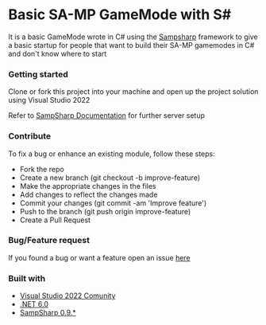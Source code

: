 # Basic SA-MP GameMode with S#
It is a basic GameMode wrote in C# using the [Sampsharp](https://github.com/ikkentim/SampSharp) framework to give a basic startup for people that want to build their SA-MP gamemodes in C# and don't know where to start

### Getting started
Clone or fork this project into your machine and open up the project solution using Visual Studio 2022

Refer to [SampSharp Documentation](https://sampsharp.net/getting-started) for further server setup

### Contribute
To fix a bug or enhance an existing module, follow these steps:

* Fork the repo
* Create a new branch (git checkout -b improve-feature)
* Make the appropriate changes in the files
* Add changes to reflect the changes made
* Commit your changes (git commit -am 'Improve feature')
* Push to the branch (git push origin improve-feature)
* Create a Pull Request

### Bug/Feature request
If you found a bug or want a feature open an issue [here](https://github.com/CiprianN23/SAMP-BasicGamemode/issues)

### Built with
* [Visual Studio 2022 Comunity](https://visualstudio.microsoft.com/downloads/)
* [.NET 6.0](https://github.com/dotnet/core)
* [SampSharp 0.9.*](https://github.com/ikkentim/SampSharp)
